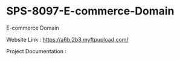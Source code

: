 # SPS-8097-E-commerce-Domain
E-commerce Domain

Website Link : https://a6b.2b3.myftpupload.com/

Project Documentation : 
